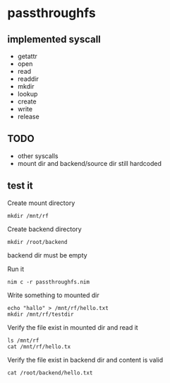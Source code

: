 # passthroughfs

## implemented syscall

- getattr
- open
- read
- readdir
- mkdir
- lookup
- create
- write
- release

## TODO

- other syscalls
- mount dir and backend/source dir still hardcoded

## test it

Create mount directory
```
mkdir /mnt/rf
```

Create backend directory
```
mkdir /root/backend
```
backend dir must be empty

Run it
```
nim c -r passthroughfs.nim
```

Write something to mounted dir
```
echo "hallo" > /mnt/rf/hello.txt
mkdir /mnt/rf/testdir
```

Verify the file exist in mounted dir and read it
```
ls /mnt/rf
cat /mnt/rf/hello.tx
```

Verify the file exist in backend dir and content is valid
```
cat /root/backend/hello.txt
```
